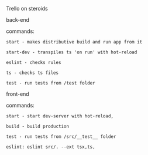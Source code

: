 Trello on steroids

back-end

  commands:

    start - makes distributive build and run app from it

    start-dev - transpiles ts 'on run' with hot-reload

    eslint - checks rules

    ts - checks ts files

    test - run tests from /test folder

front-end

  commands:

    start - start dev-server with hot-reload,

    build - build production
    
    test - run tests from /src/__test__ folder
    
    eslint: eslint src/. --ext tsx,ts,